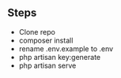 ## Steps

-   Clone repo
-   composer install
-   rename .env.example to .env
-   php artisan key:generate
-   php artisan serve
